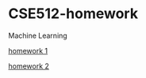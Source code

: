 # CSE512-homework
Machine Learning

[homework 1](https://github.com/caitaozhan/CSE512-homework/blob/master/hw1/hw1.pdf)

[homework 2](https://github.com/caitaozhan/CSE512-homework/blob/master/hw2/hw2_v2_2018Sep8.pdf)
